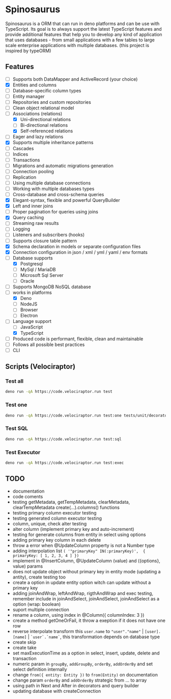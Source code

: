 # Spinosaurus

Spinosaurus is a ORM that can run in deno platforms and can be use with
TypeScript. Its goal is to always support the latest TypeScript features and
provide additional features that help you to develop any kind of application
that uses databases - from small applications with a few tables to large scale
enterprise applications with multiple databases. (this project is inspired by
typeORM)

## Features

- [ ] Supports both DataMapper and ActiveRecord (your choice)
- [x] Entities and columns
- [ ] Database-specific column types
- [ ] Entity manager
- [ ] Repositories and custom repositories
- [ ] Clean object relational model
- [ ] Associations (relations)
  - [x] Uni-directional relations
  - [ ] Bi-directional relations
  - [x] Self-referenced relations
- [ ] Eager and lazy relations
- [x] Supports multiple inheritance patterns
- [ ] Cascades
- [ ] Indices
- [ ] Transactions
- [ ] Migrations and automatic migrations generation
- [ ] Connection pooling
- [ ] Replication
- [ ] Using multiple database connections
- [ ] Working with multiple databases types
- [ ] Cross-database and cross-schema queries
- [x] Elegant-syntax, flexible and powerful QueryBuilder
- [x] Left and inner joins
- [ ] Proper pagination for queries using joins
- [x] Query caching
- [ ] Streaming raw results
- [ ] Logging
- [ ] Listeners and subscribers (hooks)
- [ ] Supports closure table pattern
- [x] Schema declaration in models or separate configuration files
- [x] Connection configuration in json / xml / yml / yaml / env formats
- [ ] Database supports
  - [x] Postgresql
  - [ ] MySql / MariaDB
  - [ ] Microsoft Sql Server
  - [ ] Oracle
- [ ] Supports MongoDB NoSQL database
- [ ] works in platforms
  - [x] Deno
  - [ ] NodeJS
  - [ ] Browser
  - [ ] Electron
- [ ] Language support
  - [ ] JavaScript
  - [x] TypeScript
- [ ] Produced code is performant, flexible, clean and maintainable
- [ ] Follows all possible best practices
- [ ] CLI

## Scripts (Velociraptor)

### Test all

```bash
deno run -qA https://code.velociraptor.run test
```

### Test one

```bash
deno run -qA https://code.velociraptor.run test:one tests/unit/decorator_column_executor_test.ts
```

### Test SQL

```bash
deno run -qA https://code.velociraptor.run test:sql
```

### Test Executor

```bash
deno run -qA https://code.velociraptor.run test:exec
```

## TODO

- documentation
- code coments
- testing getMetadata, getTempMetadata, clearMetadata, clearTempMetadata
  create(...).columns() functions
- testing primary column executor testing
- testing generated column executor testing
- column, unique, check alter testing
- alter column (implement primary key and auto-increment)
- testing for generate columns from entity in select using options
- adding primary key column in each delete
- throw a error when @UpdateColumn property is not a Number type
- adding interpolation list
  `( '"primaryKey" IN(:primaryKey)',  { primaryKey: [ 1, 2, 3, 4 ] })`
- implement in @InsertColumn, @UpdateColumn (value) and ({options}, value)
  params
- does not update object without primary key in entity mode (updating a antity),
  create testing too
- create a option in update entity option witch can update without a primary key
- adding joinAndWrap, leftAndWrap, rigthAndWrap and exec testing, remember
  include in joinAndSelect, joinAndSelect, joinAndSelect as a option (wrap:
  boolean)
- suport multiple connection
- rename a column, using index in @Column({ columnIndex: 3 })
- create a method getOneOrFail, it throw a exeption if it does not have one row
- reverse interpolate transform this `user.name` to `"user"."name"` |
  `[user].[name]` | `` `user`.`name` ``, this transformation depends on database
  type
- create skip
- create take
- set maxExecutionTime as a option in select, insert, update, delete and
  transaction
- numeric param in `groupBy`, `addGroupBy`, `orderBy`, `addOrderBy` and set
  select definition internally
- change `from({ entity: Entity })` to `from(Entity)` on documentation
- change param `orderBy` and `addOrderBy` strategic from ... to array
- using path in Next and After in decorators and query builder
- updating database with createConnection
